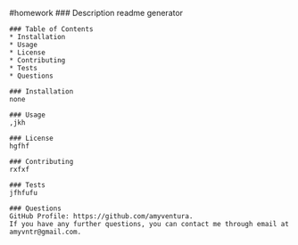 #homework 
    ### Description
    readme generator

    ### Table of Contents
    * Installation
    * Usage
    * License
    * Contributing
    * Tests
    * Questions
    
    ### Installation
    none

    ### Usage
    ,jkh

    ### License
    hgfhf

    ### Contributing
    rxfxf

    ### Tests
    jfhfufu

    ### Questions
    GitHub Profile: https://github.com/amyventura.
    If you have any further questions, you can contact me through email at amyvntr@gmail.com.
    
    
    
    